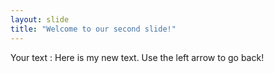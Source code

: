 ```yaml
---
layout: slide
title: "Welcome to our second slide!"
---
```

Your text : Here is my new text. 
Use the left arrow to go back!
